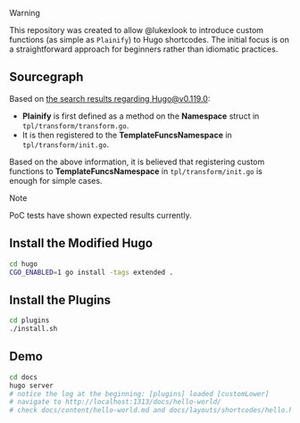 > [!WARNING]
> This repository was created to allow @lukexlook to introduce custom functions (as simple as `Plainify`)
> to Hugo shortcodes. The initial focus is on a straightforward approach for beginners
> rather than idiomatic practices.

## Sourcegraph

Based on [the search results regarding Hugo@v0.119.0](https://sourcegraph.com/search?q=context%3Aglobal+repo%3A%5Egithub%5C.com%2Fgohugoio%2Fhugo%24%40v0.119.0+Plainify+&patternType=standard&sm=1&groupBy=path):

- **Plainify** is first defined as a method on the **Namespace** struct in `tpl/transform/transform.go`.
- It is then registered to the **TemplateFuncsNamespace** in `tpl/transform/init.go`.

Based on the above information, it is believed that registering custom functions to
**TemplateFuncsNamespace** in `tpl/transform/init.go` is enough for simple cases.

> [!NOTE]
> PoC tests have shown expected results currently.

## Install the Modified Hugo

```bash
cd hugo
CGO_ENABLED=1 go install -tags extended .
```

## Install the Plugins

```bash
cd plugins
./install.sh
```

## Demo

```bash
cd docs
hugo server
# notice the log at the beginning: [plugins] loaded [customLower]
# navigate to http://localhost:1313/docs/hello-world/
# check docs/content/hello-world.md and docs/layouts/shortcodes/hello.html
```
